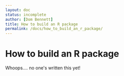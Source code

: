 ```yaml
---
layout: doc
status: incomplete
author: [Dom Bennett]
title: How to build an R package
permalink: /docs/how_to_build_an_r_package/
---
```


# How to build an R package

Whoops.... no one's written this yet!
